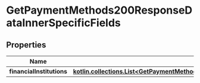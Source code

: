 
# GetPaymentMethods200ResponseDataInnerSpecificFields

## Properties
Name | Type | Description | Notes
------------ | ------------- | ------------- | -------------
**financialInstitutions** | [**kotlin.collections.List&lt;GetPaymentMethods200ResponseDataInnerSpecificFieldsFinancialInstitutionsInner&gt;**](GetPaymentMethods200ResponseDataInnerSpecificFieldsFinancialInstitutionsInner.md) |  |  [optional]



